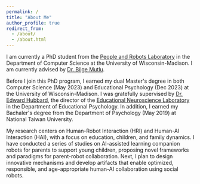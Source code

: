 ```yaml
---
permalink: /
title: "About Me"
author_profile: true
redirect_from: 
  - /about/
  - /about.html
---
```


I am currently a PhD student from the [People and Robots Laboratory](https://peopleandrobots.wisc.edu/?repeat=w3tc) in the Department of Computer Science at the University of Wisconsin-Madison. I am currently advised by [Dr. Bilge Mutlu](http://bilgemutlu.com). 

Before I join this PhD program, I earned my dual Master's degree in both Computer Science (May 2023) and Educational Psychology (Dec 2023) at the University of Wisconsin-Madison. I was gratefully supervised by [Dr. Edward Hubbard](https://edpsych.education.wisc.edu/fac-staff/hubbard-edward/), the director of the [Educational Neuroscience Laboratory](https://web.education.wisc.edu/edneurolab/) in the Department of Educational Psychology. In addition, I earned my Bachaler's degree from the Department of Psychology (May 2019) at National Taiwan University. 

My research centers on Human-Robot Interaction (HRI) and Human-AI Interaction (HAI), with a focus on education, children, and family dynamics. I have conducted a series of studies on AI-assisted learning companion robots for parents to support young children, proposing novel frameworks and paradigms for parent-robot collaboration. Next, I plan to design innovative mechanisms and develop artifacts that enable optimized, responsible, and age-appropriate human-AI collaboration using social robots.

